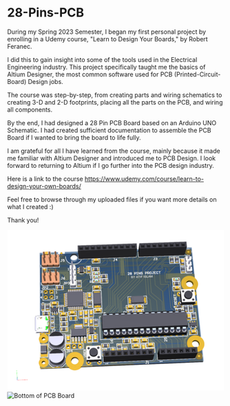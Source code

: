 # 28-Pins-PCB

During my Spring 2023 Semester, I began my first personal project by enrolling in a Udemy course, "Learn to Design Your Boards," by Robert Feranec.

I did this to gain insight into some of the tools used in the Electrical Engineering industry. This project specifically taught me the basics of Altium Designer, the most common software used for PCB (Printed-Circuit-Board) Design jobs.

The course was step-by-step, from creating parts and wiring schematics to creating 3-D and 2-D footprints, placing all the parts on the PCB, and wiring all components.

By the end, I had designed a 28 Pin PCB Board based on an Arduino UNO Schematic. I had created sufficient documentation to assemble the PCB Board if I wanted to bring the board to life fully.

I am grateful for all I have learned from the course, mainly because it made me familiar with Altium Designer and introduced me to PCB Design. I look forward to returning to Altium if I go further into the PCB design industry.

Here is a link to the course
https://www.udemy.com/course/learn-to-design-your-own-boards/

Feel free to browse through my uploaded files if you want more details on what I created :)

Thank you!

![Top of PCB Board](https://github.com/Atif-24/28-Pins-PCB/blob/main/!Released%20Files/PCB%20top.png)
![Bottom of PCB Board]([https://github.com/Atif-24/28-Pins-PCB/blob/main/!Released%20Files/PCB%20top.png](https://github.com/Atif-24/28-Pins-PCB/blob/main/!Released%20Files/PCB%20bottom.png))
